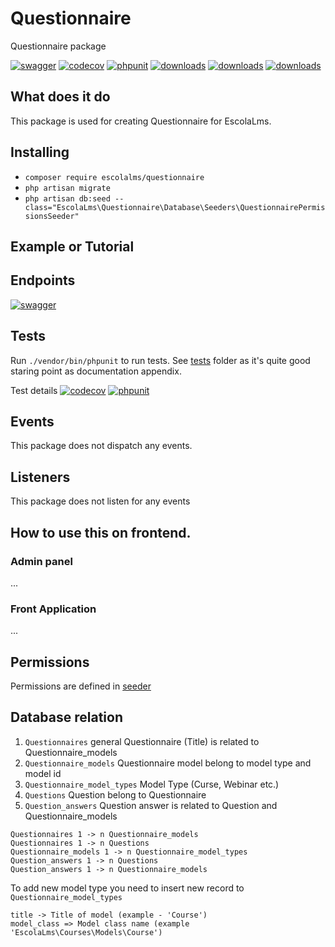 # Questionnaire

Questionnaire package

[![swagger](https://img.shields.io/badge/documentation-swagger-green)](https://escolalms.github.io/questionnaire/)
[![codecov](https://codecov.io/gh/EscolaLMS/questionnaire/branch/main/graph/badge.svg?token=gBzpyNK8DQ)](https://codecov.io/gh/EscolaLMS/questionnaire)
[![phpunit](https://github.com/EscolaLMS/questionnaire/actions/workflows/test.yml/badge.svg)](https://github.com/EscolaLMS/questionnaire/actions/workflows/test.yml)
[![downloads](https://img.shields.io/packagist/dt/escolalms/questionnaire)](https://packagist.org/packages/escolalms/questionnaire)
[![downloads](https://img.shields.io/packagist/v/escolalms/questionnaire)](https://packagist.org/packages/escolalms/questionnaire)
[![downloads](https://img.shields.io/packagist/l/escolalms/questionnaire)](https://packagist.org/packages/escolalms/questionnaire)

## What does it do

This package is used for creating Questionnaire for EscolaLms.

## Installing

- `composer require escolalms/questionnaire`
- `php artisan migrate`
- `php artisan db:seed --class="EscolaLms\Questionnaire\Database\Seeders\QuestionnairePermissionsSeeder"`

## Example or Tutorial


## Endpoints

[![swagger](https://img.shields.io/badge/documentation-swagger-green)](https://escolalms.github.io/questionnaire/)

## Tests

Run `./vendor/bin/phpunit` to run tests. See [tests](tests) folder as it's quite good staring point as documentation appendix.

Test details [![codecov](https://codecov.io/gh/EscolaLMS/questionnaire/branch/main/graph/badge.svg?token=gBzpyNK8DQ)](https://codecov.io/gh/EscolaLMS/questionnaire) [![phpunit](https://github.com/EscolaLMS/questionnaire/actions/workflows/test.yml/badge.svg)](https://github.com/EscolaLMS/questionnaire/actions/workflows/test.yml)

## Events

This package does not dispatch any events.

## Listeners

This package does not listen for any events

## How to use this on frontend.

### Admin panel

...

### Front Application

...

## Permissions

Permissions are defined in [seeder](packages/questionnaire/database/seeders/QuestionnairePermissionsSeeder.php)

## Database relation

1. `Questionnaires` general Questionnaire (Title) is related to Questionnaire_models
2. `Questionnaire_models` Questionnaire model belong to model type and model id
3. `Questionnaire_model_types` Model Type (Curse, Webinar etc.)
4. `Questions` Question belong to Questionnaire
5. `Question_answers` Question answer is related to Question and Questionnaire_models

```
Questionnaires 1 -> n Questionnaire_models
Questionnaires 1 -> n Questions
Questionnaire_models 1 -> n Questionnaire_model_types
Question_answers 1 -> n Questions
Question_answers 1 -> n Questionnaire_models
```

To add new model type you need to insert new record to `Questionnaire_model_types`

```
title -> Title of model (example - 'Course')
model_class => Model class name (example 'EscolaLms\Courses\Models\Course')
```

